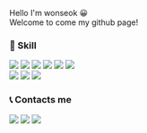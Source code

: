 Hello I'm wonseok 😀 <br>
Welcome to come my github page!

### 🤟 Skill 
<img src="https://img.shields.io/badge/Android-3DDC84?style=flat&logo=Android&logoColor=white"/>  <img src="https://img.shields.io/badge/Kotlin-7F52FF?style=flat&logo=Kotlin&logoColor=white"/>  <img src="https://img.shields.io/badge/Java-007396?style=flat&logo=Java&logoColor=white"/> <img src="https://img.shields.io/badge/C-A8B9CC?style=flat&logo=C&logoColor=white"/>  <img src="https://img.shields.io/badge/C++-00599C?style=flat&logo=C++&logoColor=white"/>  <img src="https://img.shields.io/badge/Python-3776AB?style=flat&logo=Python&logoColor=white"/>
<br>
<img src="https://img.shields.io/badge/Git-F05032?style=flat&logo=Git&logoColor=white"/> <img src="https://img.shields.io/badge/Github-181717?style=flat&logo=Github&logoColor=white"/> <img src="https://img.shields.io/badge/Ubuntu-E95420?style=flat&logo=Ubuntu&logoColor=white"/>

### 📞 Contacts me
<a href="https://velog.io/@ows3090" target="tistory"><img src="https://img.shields.io/badge/Velog-20C997?style=flag&logo=Velog&logoColor=white"/></a>
<a href="https://math-coding.tistory.com" target="tistory"><img src="https://img.shields.io/badge/Tistory-000000?style=flat&logo=Tistory&logoColor=white"/></a>
<a href="https://mail.google.com/mail" target="gmail"><img src="https://img.shields.io/badge/Gmail-EA4335?style=flat&logo=Gmail&logoColor=white"/></a>

<!--
**ows3090/ows3090** is a ✨ _special_ ✨ repository because its `README.md` (this file) appears on your GitHub profile.
